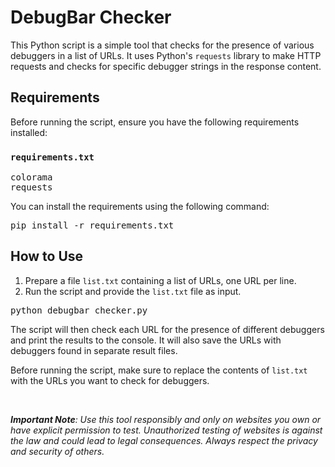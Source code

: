 <h1>DebugBar Checker</h1>

<p>This Python script is a simple tool that checks for the presence of various debuggers in a list of URLs. It uses Python's <code>requests</code> library to make HTTP requests and checks for specific debugger strings in the response content.</p>

<h2>Requirements</h2>

<p>Before running the script, ensure you have the following requirements installed:</p>

<h3><code>requirements.txt</code></h3>

<pre>
colorama
requests
</pre>

<p>You can install the requirements using the following command:</p>

<pre>
pip install -r requirements.txt
</pre>

<h2>How to Use</h2>

<ol>
  <li>Prepare a file <code>list.txt</code> containing a list of URLs, one URL per line.</li>
  <li>Run the script and provide the <code>list.txt</code> file as input.</li>
</ol>

<pre>
python debugbar_checker.py
</pre>

<p>The script will then check each URL for the presence of different debuggers and print the results to the console. It will also save the URLs with debuggers found in separate result files.</p>
<p>Before running the script, make sure to replace the contents of <code>list.txt</code> with the URLs you want to check for debuggers.</p>
<br>
<p><em><strong>Important Note</strong>: Use this tool responsibly and only on websites you own or have explicit permission to test. Unauthorized testing of websites is against the law and could lead to legal consequences. Always respect the privacy and security of others.</p></em>
